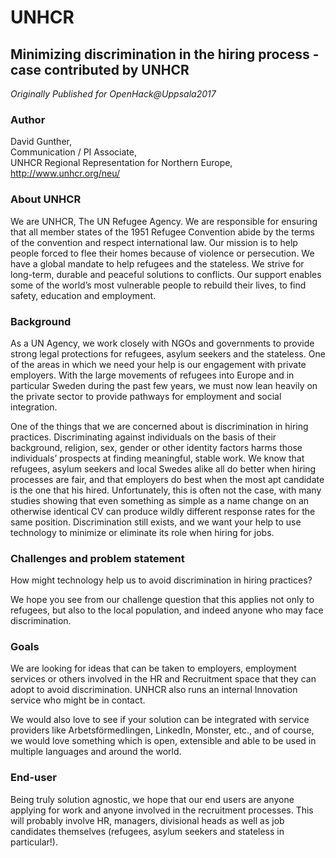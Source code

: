 # UNHCR

## Minimizing discrimination in the hiring process - case contributed by UNHCR

*Originally Published for OpenHack@Uppsala2017*

### Author
David Gunther, <br>
Communication / PI Associate, <br>
UNHCR Regional Representation for Northern Europe, <br>
http://www.unhcr.org/neu/


### About UNHCR
We are UNHCR, The UN Refugee Agency. We are responsible for ensuring that all member states of the 1951 Refugee Convention abide by the terms of the convention and respect international law. Our mission is to help people forced to flee their homes because of violence or persecution. We have a global mandate to help refugees and the stateless. We strive for long-term, durable and peaceful solutions to conflicts. Our support enables some of the world’s most vulnerable people to rebuild their lives, to find safety, education and employment.

### Background
As a UN Agency, we work closely with NGOs and governments to provide strong legal protections for refugees, asylum seekers and the stateless. One of the areas in which we need your help is our engagement with private employers. With the large movements of refugees into Europe and in particular Sweden during the past few years, we must now lean heavily on the private sector to provide pathways for employment and social integration.

One of the things that we are concerned about is discrimination in hiring practices. Discriminating against individuals on the basis of their background, religion, sex, gender or other identity factors harms those individuals’ prospects at finding meaningful, stable work. We know that refugees, asylum seekers and local Swedes alike all do better when hiring processes are fair, and that employers do best when the most apt candidate is the one that his hired. Unfortunately, this is often not the case, with many studies showing that even something as simple as a name change on an otherwise identical CV can produce wildly different response rates for the same position. Discrimination still exists, and we want your help to use technology to minimize or eliminate its role when hiring for jobs.

### Challenges and problem statement
How might technology help us to avoid discrimination in hiring practices?

We hope you see from our challenge question that this applies not only to refugees, but also to the local population, and indeed anyone who may face discrimination.

### Goals
We are looking for ideas that can be taken to employers, employment services or others involved in the HR and Recruitment space that they can adopt to avoid discrimination. UNHCR also runs an internal Innovation service who might be in contact.

We would also love to see if your solution can be integrated with service providers like Arbetsförmedlingen, LinkedIn, Monster, etc., and of course, we would love something which is open, extensible and able to be used in multiple languages and around the world.

### End-user
Being truly solution agnostic, we hope that our end users are anyone applying for work and anyone involved in the recruitment processes. This will probably involve HR, managers, divisional heads as well as job candidates themselves (refugees, asylum seekers and stateless in particular!).
